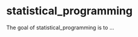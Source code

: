 
# statistical_programming

<!-- badges: start -->
<!-- badges: end -->

The goal of statistical_programming is to ...

